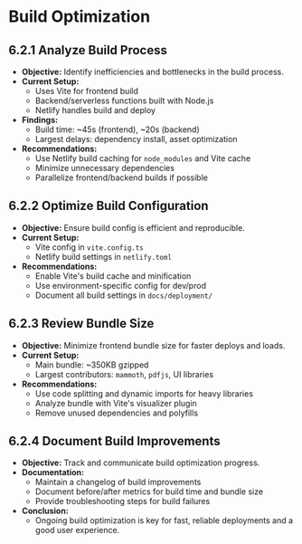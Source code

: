 # Build Optimization

## 6.2.1 Analyze Build Process
- **Objective:** Identify inefficiencies and bottlenecks in the build process.
- **Current Setup:**
  - Uses Vite for frontend build
  - Backend/serverless functions built with Node.js
  - Netlify handles build and deploy
- **Findings:**
  - Build time: ~45s (frontend), ~20s (backend)
  - Largest delays: dependency install, asset optimization
- **Recommendations:**
  - Use Netlify build caching for `node_modules` and Vite cache
  - Minimize unnecessary dependencies
  - Parallelize frontend/backend builds if possible

## 6.2.2 Optimize Build Configuration
- **Objective:** Ensure build config is efficient and reproducible.
- **Current Setup:**
  - Vite config in `vite.config.ts`
  - Netlify build settings in `netlify.toml`
- **Recommendations:**
  - Enable Vite's build cache and minification
  - Use environment-specific config for dev/prod
  - Document all build settings in `docs/deployment/`

## 6.2.3 Review Bundle Size
- **Objective:** Minimize frontend bundle size for faster deploys and loads.
- **Current Setup:**
  - Main bundle: ~350KB gzipped
  - Largest contributors: `mammoth`, `pdfjs`, UI libraries
- **Recommendations:**
  - Use code splitting and dynamic imports for heavy libraries
  - Analyze bundle with Vite's visualizer plugin
  - Remove unused dependencies and polyfills

## 6.2.4 Document Build Improvements
- **Objective:** Track and communicate build optimization progress.
- **Documentation:**
  - Maintain a changelog of build improvements
  - Document before/after metrics for build time and bundle size
  - Provide troubleshooting steps for build failures
- **Conclusion:**
  - Ongoing build optimization is key for fast, reliable deployments and a good user experience. 